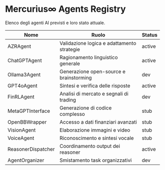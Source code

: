 # Mercurius∞ Agents Registry

Elenco degli agenti AI previsti e loro stato attuale.

| Nome | Ruolo | Status |
|------|-------|--------|
| AZRAgent | Validazione logica e adattamento strategie | active |
| ChatGPTAgent | Ragionamento linguistico generale | active |
| Ollama3Agent | Generazione open-source e brainstorming | dev |
| GPT4oAgent | Sintesi e verifica delle risposte | active |
| FinRLAgent | Analisi di mercato e segnali di trading | dev |
| MetaGPTInterface | Generazione di codice complesso | stub |
| OpenBBWrapper | Accesso a dati finanziari avanzati | stub |
| VisionAgent | Elaborazione immagini e video | stub |
| VoiceAgent | Riconoscimento e sintesi vocale | stub |
| ReasonerDispatcher | Coordinamento output dei reasoner | active |
| AgentOrganizer | Smistamento task organizzativi | dev |
